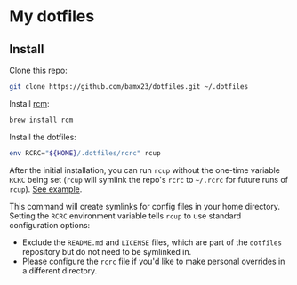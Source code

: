 # My dotfiles

## Install

Clone this repo:
```bash
git clone https://github.com/bamx23/dotfiles.git ~/.dotfiles
```

Install [rcm](https://github.com/thoughtbot/rcm):
```bash
brew install rcm
```

Install the dotfiles:
```bash
env RCRC="${HOME}/.dotfiles/rcrc" rcup
```

After the initial installation, you can run `rcup` without the one-time variable `RCRC` being set (`rcup` will symlink the repo's `rcrc` to `~/.rcrc` for future runs of `rcup`). [See example](https://github.com/thoughtbot/dotfiles/blob/master/rcrc).

This command will create symlinks for config files in your home directory.
Setting the `RCRC` environment variable tells `rcup` to use standard configuration options:

* Exclude the `README.md` and `LICENSE` files, which are part of the `dotfiles` repository but do not need to be symlinked in.
* Please configure the `rcrc` file if you'd like to make personal overrides in a different directory.
